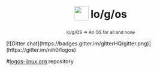 <h1 align="center">
<sub>
<img src="https://avatars3.githubusercontent.com/u/11442270"
      height="38"
      width="38">
</sub>
lo/g/os
</h1>
<p align="center">
<sup>
      lo/g/OS => An OS for all and none
</sup>
<br>
</p>
[![Gitter chat](https://badges.gitter.im/gitterHQ/gitter.png)](https://gitter.im/nih0/logos)

#[logos-linux.org](http://logos-linux.org/) repository
